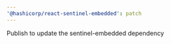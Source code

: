 ```yaml
---
'@hashicorp/react-sentinel-embedded': patch
---
```


Publish to update the sentinel-embedded dependency
